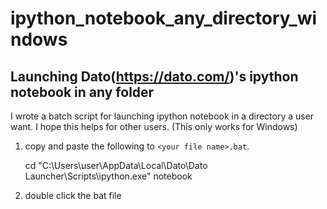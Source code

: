 # ipython_notebook_any_directory_windows
## Launching Dato(https://dato.com/)'s ipython notebook in any folder
I wrote a batch script for launching ipython notebook in a directory a user want. I hope this helps for other users.
(This only works for Windows)

1. copy and paste the following to `<your file name>.bat`.

    cd <path to your directory>
    "C:\Users\user\AppData\Local\Dato\Dato Launcher\Scripts\ipython.exe" notebook

2. double click the bat file